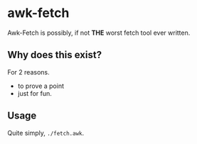 # awk-fetch
Awk-Fetch is possibly, if not **THE** worst fetch tool ever written.

## Why does this exist?
For 2 reasons.
- to prove a point
- just for fun.

## Usage
Quite simply, `./fetch.awk`.
